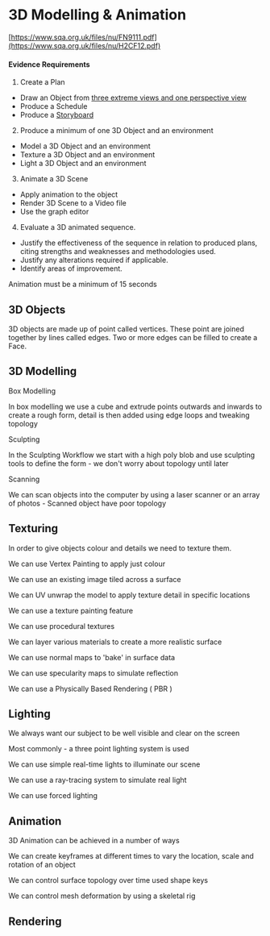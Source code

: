 # 3D Modelling & Animation

[​https://www.sqa.org.uk/files/nu/FN9111.pdf​](https://www.sqa.org.uk/files/nu/H2CF12.pdf)

#### Evidence Requirements <a id="evidence-requirements"></a>

1. Create a Plan

* Draw an Object from [three extreme views and one perspective view](http://portfolio.newschool.edu/eugenescollegelife/files/2015/03/Chang_SpoonTD-1po3nja-212x300.jpg)
* Produce a Schedule
* Produce a [Storyboard](https://tutor.neocities.org/Storyboard.doc)

2. Produce a minimum of one 3D Object and an environment

* Model a 3D Object and an environment
* Texture a 3D Object and an environment
* Light a 3D Object and an environment

3. Animate a 3D Scene

* Apply animation to the object
* Render 3D Scene to a Video file
*  Use the graph editor

4. Evaluate a 3D animated sequence.

* Justify the effectiveness of the sequence in relation to produced plans, citing strengths and weaknesses and methodologies used.
* Justify any alterations required if applicable.
* Identify areas of improvement.

Animation must be a minimum of 15 seconds

## 3D Objects <a id="3d-objects"></a>

3D objects are made up of point called vertices. These point are joined together by lines called edges. Two or more edges can be filled to create a Face.

## 3D Modelling <a id="3d-modelling"></a>

Box Modelling

In box modelling we use a cube and extrude points outwards and inwards to create a rough form, detail is then added using edge loops and tweaking topology

Sculpting

In the Sculpting Workflow we start with a high poly blob and use sculpting tools to define the form - we don't worry about topology until later

Scanning

We can scan objects into the computer by using a laser scanner or an array of photos - Scanned object have poor topology

## Texturing <a id="texturing"></a>

In order to give objects colour and details we need to texture them.

We can use Vertex Painting to apply just colour

We can use an existing image tiled across a surface

We can UV unwrap the model to apply texture detail in specific locations

We can use a texture painting feature

We can use procedural textures

We can layer various materials to create a more realistic surface

We can use normal maps to 'bake' in surface data

We can use specularity maps to simulate reflection

We can use a Physically Based Rendering \( PBR \)

## Lighting <a id="lighting"></a>

We always want our subject to be well visible and clear on the screen

Most commonly - a three point lighting system is used

We can use simple real-time lights to illuminate our scene

We can use a ray-tracing system to simulate real light

We can use forced lighting

## Animation <a id="animation"></a>

3D Animation can be achieved in a number of ways

We can create keyframes at different times to vary the location, scale and rotation of an object

We can control surface topology over time used shape keys

We can control mesh deformation by using a skeletal rig

## Rendering <a id="rendering"></a>

